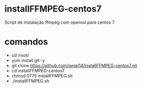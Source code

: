 # installFFMPEG-centos7
Script de instalação ffmpeg com openssl para centos 7

# comandos
- cd /root/
- yum install git -y
- git clone https://github.com/janiel14/installFFMPEG-centos7.git
- cd installFFMPEG-centos7
- chmod 0775 installFFMPEG.sh
- ./installFFMPEG.sh
